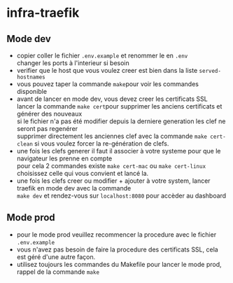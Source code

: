 # infra-traefik

## Mode dev  

- copier coller le fichier `.env.example` et renommer le en `.env`  
changer les ports à l'interieur si besoin  
- verifier que le host que vous voulez creer est bien dans la liste `served-hostnames`  
- vous pouvez taper la commande `make`pour voir les commandes disponible  
- avant de lancer en mode dev, vous devez creer les certificats SSL 
lancer la commande `make cert`pour supprimer les anciens certificats et générer des nouveaux  
si le fichier n'a pas été modifier depuis la derniere generation les clef ne seront pas regenérer  
supprimer directement les anciennes clef avec la commande `make cert-clean` si vous voulez forcer la re-génération de clefs.  
- une fois les clefs generer il faut il associer à votre systeme pour que le navigateur les prenne en compte  
pour cela 2 commandes existe `make cert-mac` ou `make cert-linux` choisissez celle qui vous convient et lancé la.  
- une fois les clefs creer ou modifier + ajouter à votre system, lancer traefik en mode dev avec la commande  
`make dev` et rendez-vous sur `localhost:8080` pour accèder au dashboard

## Mode prod  

- pour le mode prod veuillez recommencer la procedure avec le fichier `.env.example`  
- vous n'avez pas besoin de faire la procedure des certificats SSL, cela est géré d'une autre façon.  
- utilisez toujours les commandes du Makefile pour lancer le mode prod, rappel de la commande `make`  
